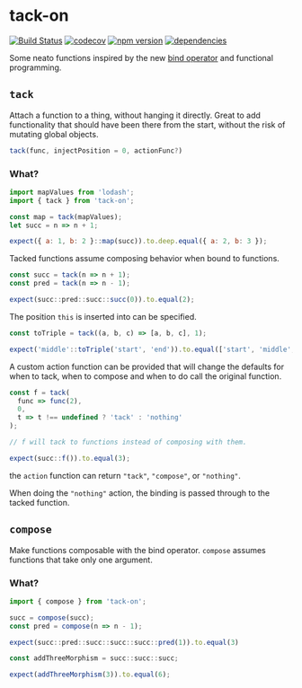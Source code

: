 # tack-on
[![Build Status](https://travis-ci.org/Alex-Aralis/yank-down.svg?branch=master)](https://travis-ci.org/Alex-Aralis/yank-down) [![codecov](https://codecov.io/gh/Alex-Aralis/tack-on/branch/master/graph/badge.svg)](https://codecov.io/gh/Alex-Aralis/tack-on) [![npm version](https://badge.fury.io/js/tack-on.svg)](https://badge.fury.io/js/tack-on) [![dependencies](https://david-dm.org/alex-aralis/tack-on.svg)](https://www.npmjs.com/package/tack-on)


Some neato functions inspired by the new [bind operator](https://babeljs.io/docs/plugins/transform-function-bind/) and functional programming.

## `tack`
Attach a function to a thing, without hanging it directly.  Great to add functionality that should have been there from the start, without the risk of mutating global objects.

```javascript
tack(func, injectPosition = 0, actionFunc?)
```

### What?

```javascript
import mapValues from 'lodash';
import { tack } from 'tack-on';

const map = tack(mapValues);
let succ = n => n + 1;

expect({ a: 1, b: 2 }::map(succ)).to.deep.equal({ a: 2, b: 3 });
```

Tacked functions assume composing behavior when bound to functions.

```javascript
const succ = tack(n => n + 1);
const pred = tack(n => n - 1);

expect(succ::pred::succ::succ(0)).to.equal(2);
```

The position `this` is inserted into can be specified.

```javascript
const toTriple = tack((a, b, c) => [a, b, c], 1);

expect('middle'::toTriple('start', 'end')).to.equal(['start', 'middle', 'end']);
```

A custom action function can be provided that will change the defaults for when to tack, when to compose and when to do call the original function.

```javascript
const f = tack(
  func => func(2),
  0,
  t => t !== undefined ? 'tack' : 'nothing'
);

// f will tack to functions instead of composing with them.

expect(succ::f()).to.equal(3);
```

the `action` function can return `"tack"`, `"compose"`, or `"nothing"`.

When doing the `"nothing"` action, the binding is passed through to the tacked function.

## `compose`
Make functions composable with the bind operator.  `compose` assumes functions that take only one argument.

### What?

```javascript
import { compose } from 'tack-on';

succ = compose(succ);
const pred = compose(n => n - 1);

expect(succ::pred::succ::succ::succ::pred(1)).to.equal(3)

const addThreeMorphism = succ::succ::succ;

expect(addThreeMorphism(3)).to.equal(6);
```
